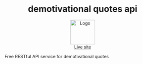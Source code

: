 <h1 align="center">demotivational quotes api</h1>

<p align="center">
  <a href="https://github.com/clarion22/demotivational-quotes-api">
    <img src="frontend/src/assets/grumpy_cat.png" alt="Logo" width="80" height="80">
  </a>
  <br />
  <a href="https://demotivational-quotes-api.herokuapp.com/#/">Live site</a>
 </p>

Free RESTful API service for demotivational quotes
